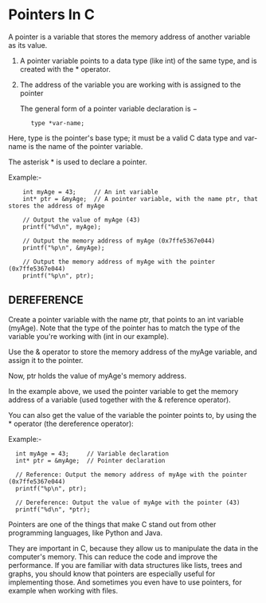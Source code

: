 # Pointers In C

A pointer is a variable that stores the memory address of another variable as its value.
1) A pointer variable points to a data type (like int) of the same type, and is created with the * operator.
2) The address of the variable you are working with is assigned to the pointer

    The general form of a pointer variable declaration is −
          
          type *var-name;
          
          
Here, type is the pointer's base type; it must be a valid C data type and var-name is the name of the pointer variable. 

The asterisk * is used to declare a pointer.

Example:-

        int myAge = 43;     // An int variable
        int* ptr = &myAge;  // A pointer variable, with the name ptr, that stores the address of myAge

        // Output the value of myAge (43)
        printf("%d\n", myAge);

        // Output the memory address of myAge (0x7ffe5367e044)
        printf("%p\n", &myAge);

        // Output the memory address of myAge with the pointer (0x7ffe5367e044)
        printf("%p\n", ptr);
        
        
## DEREFERENCE


Create a pointer variable with the name ptr, that points to an int variable (myAge). Note that the type of the pointer has to match the type of the variable you're working with (int in our example).

Use the & operator to store the memory address of the myAge variable, and assign it to the pointer.

Now, ptr holds the value of myAge's memory address.

In the example above, we used the pointer variable to get the memory address of a variable (used together with the & reference operator).

You can also get the value of the variable the pointer points to, by using the * operator (the dereference operator):


Example:-

      int myAge = 43;     // Variable declaration
      int* ptr = &myAge;  // Pointer declaration

      // Reference: Output the memory address of myAge with the pointer (0x7ffe5367e044)
      printf("%p\n", ptr);

      // Dereference: Output the value of myAge with the pointer (43)
      printf("%d\n", *ptr);
      
      
      
Pointers are one of the things that make C stand out from other programming languages, like Python and Java.

They are important in C, because they allow us to manipulate the data in the computer's memory. 
This can reduce the code and improve the performance. If you are familiar with data structures like lists, trees and graphs, 
you should know that pointers are especially useful for implementing those. And sometimes you even have to use pointers, 
for example when working with files.



      


